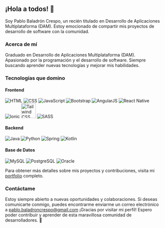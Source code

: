 ## ¡Hola a todos! 👋

Soy Pablo Baladrón Crespo, un recién titulado en Desarrollo de Aplicaciones Multiplataforma (DAM). Estoy emocionado de compartir mis proyectos de desarrollo de software con la comunidad.

### Acerca de mí
Graduado en Desarrollo de Aplicaciones Multiplataforma (DAM).
Apasionado por la programación y el desarrollo de software.
Siempre buscando aprender nuevas tecnologías y mejorar mis habilidades.

### Tecnologías que domino
#### Frontend
![HTML](https://img.icons8.com/color/48/000000/html-5--v1.png) ![CSS](https://img.icons8.com/color/48/000000/css3.png) ![JavaScript](https://img.icons8.com/color/48/000000/javascript--v1.png)
![Bootstrap](https://img.icons8.com/color/48/000000/bootstrap.png) ![AngularJS](https://img.icons8.com/color/48/000000/angularjs.png) ![React Native](https://img.icons8.com/color/48/000000/react-native.png)
![Ionic](https://img.icons8.com/color/48/000000/ionic.png) <img src="https://icons.veryicon.com/png/o/business/vscode-program-item-icon/tailwindcss.png" width="48" height="48" alt="Tailwind CSS"> ![SASS](https://img.icons8.com/color/48/000000/sass.png)


#### Backend
![Java](https://img.icons8.com/color/48/000000/java-coffee-cup-logo--v2.png) ![Python](https://img.icons8.com/color/48/000000/python.png) ![Spring](https://img.icons8.com/color/48/000000/spring-logo.png) ![Kotlin](https://img.icons8.com/color/48/000000/kotlin.png)




#### Base de Datos
![MySQL](https://img.icons8.com/color/48/000000/mysql-logo.png)
![PostgreSQL](https://img.icons8.com/color/48/000000/postgreesql.png)
![Oracle](https://img.icons8.com/color/48/000000/oracle-logo.png)


Para obtener más detalles sobre mis proyectos y contribuciones, visita mi [portfolio](#) completo.

### Contáctame
Estoy siempre abierto a nuevas oportunidades y colaboraciones. Si deseas comunicarte conmigo, puedes encontrarme enviarme un correo electrónico a pablo.baladroncrespo@gmail.com
¡Gracias por visitar mi perfil! Espero poder contribuir y aprender de esta maravillosa comunidad de desarrolladores. 🚀
